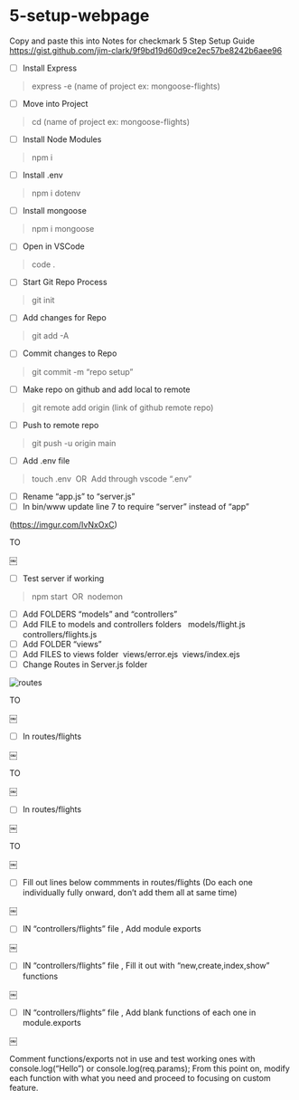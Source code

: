 # 5-setup-webpage
Copy and paste this into Notes for checkmark
5 Step Setup Guide
 https://gist.github.com/jim-clark/9f9bd19d60d9ce2ec57be8242b6aee96

- [ ] Install Express  
> express -e (name of project ex: mongoose-flights)
- [ ] Move into Project 
> cd (name of project ex: mongoose-flights)
- [ ] Install Node Modules 
> npm i
- [ ] Install .env 
> npm i dotenv
- [ ] Install mongoose 
> npm i mongoose
- [ ] Open in VSCode 
> code .
- [ ] Start Git Repo Process 
> git init
- [ ] Add changes for Repo 
> git add -A
- [ ] Commit changes to Repo 
> git commit -m “repo setup”
- [ ] Make repo on github and add local to remote 
> git remote add origin (link of github remote repo)
- [ ] Push to remote repo 
> git push -u origin main
- [ ] Add .env file 
> touch .env 
OR 
Add through vscode “.env”
- [ ] Rename “app.js” to “server.js”
- [ ] In bin/www update line 7 to require “server” instead of “app”

(https://imgur.com/IvNxOxC)

TO

￼
- [ ] Test server if working 
> npm start 
OR 
> nodemon
- [ ] Add FOLDERS “models” and “controllers”
- [ ] Add FILE to models and controllers folders  
models/flight.js 
controllers/flights.js
- [ ] Add FOLDER “views”
- [ ] Add FILES to views folder 
views/error.ejs 
views/index.ejs
- [ ] Change Routes in Server.js folder

![routes](https://i.imgur.com/IvNxOxC.png)

TO

￼
- [ ] In routes/flights

￼

TO

￼
- [ ] In routes/flights

￼

TO

￼
- [ ] Fill out lines below commments in routes/flights (Do each one individually fully onward, don’t add them all at same time)

￼
- [ ] IN “controllers/flights” file , Add module exports

￼
- [ ] IN “controllers/flights” file , Fill it out with “new,create,index,show” functions

￼
- [ ] IN “controllers/flights” file , Add blank functions of each one in module.exports

￼

Comment functions/exports not in use and test working ones with console.log(“Hello”) or console.log(req.params);
From this point on, modify each function with what you need and proceed to focusing on custom feature.
